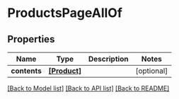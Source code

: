 # ProductsPageAllOf


## Properties
Name | Type | Description | Notes
------------ | ------------- | ------------- | -------------
**contents** | [**[Product]**](Product.md) |  | [optional] 

[[Back to Model list]](../README.md#documentation-for-models) [[Back to API list]](../README.md#documentation-for-api-endpoints) [[Back to README]](../README.md)


